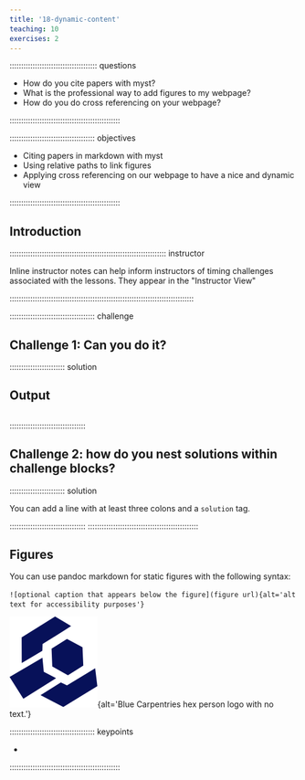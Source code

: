 ```yaml
---
title: '18-dynamic-content'
teaching: 10
exercises: 2
---
```


:::::::::::::::::::::::::::::::::::::: questions 

- How do you cite papers with myst?
- What is the professional way to add figures to my webpage?
- How do you do cross referencing on your webpage?


::::::::::::::::::::::::::::::::::::::::::::::::

::::::::::::::::::::::::::::::::::::: objectives

- Citing papers in markdown with myst
- Using relative paths to link figures 
- Applying cross referencing on our webpage to have a nice and dynamic view

::::::::::::::::::::::::::::::::::::::::::::::::

## Introduction



:::::::::::::::::::::::::::::::::::::::::::::::::::::::::::::::::::: instructor

Inline instructor notes can help inform instructors of timing challenges
associated with the lessons. They appear in the "Instructor View"

::::::::::::::::::::::::::::::::::::::::::::::::::::::::::::::::::::::::::::::::

::::::::::::::::::::::::::::::::::::: challenge 

## Challenge 1: Can you do it?


:::::::::::::::::::::::: solution 

## Output
 
```output

```

:::::::::::::::::::::::::::::::::


## Challenge 2: how do you nest solutions within challenge blocks?

:::::::::::::::::::::::: solution 

You can add a line with at least three colons and a `solution` tag.

:::::::::::::::::::::::::::::::::
::::::::::::::::::::::::::::::::::::::::::::::::

## Figures

You can use pandoc markdown for static figures with the following syntax:

`![optional caption that appears below the figure](figure url){alt='alt text for
accessibility purposes'}`

![You belong in The Carpentries!](https://raw.githubusercontent.com/carpentries/logo/master/Badge_Carpentries.svg){alt='Blue Carpentries hex person logo with no text.'}



::::::::::::::::::::::::::::::::::::: keypoints 

- 

::::::::::::::::::::::::::::::::::::::::::::::::


